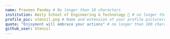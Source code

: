 ```yaml
---
name: Praveen Pandey # No longer than 18 characters
institution: Amity School of Engineering & Technology 🚩 # no longer than 58 characters
profile_pic: stenzil.png # Name and extension of your profile picture(ex. mona.png)
quote: "Enjoyment will embrace your actions" # no longer than 100 characters
github_user: Stenzil
---
```

